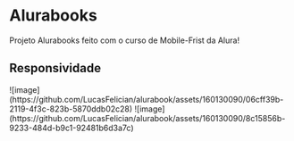 <h1>Alurabooks</h1>

Projeto Alurabooks feito com o curso de Mobile-Frist da Alura!

<h2>Responsividade</h2>
![image](https://github.com/LucasFelician/alurabook/assets/160130090/06cff39b-2119-4f3c-823b-5870ddb02c28) ![image](https://github.com/LucasFelician/alurabook/assets/160130090/8c15856b-9233-484d-b9c1-92481b6d3a7c)


